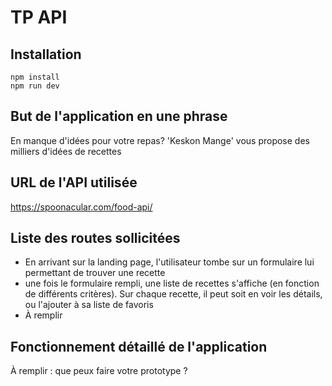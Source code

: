 # TP API

## Installation

```
npm install
npm run dev
```

## But de l'application en une phrase

En manque d'idées pour votre repas? 'Keskon Mange' vous propose des milliers d'idées de recettes

## URL de l'API utilisée

https://spoonacular.com/food-api/


## Liste des routes sollicitées

- En arrivant sur la landing page, l'utilisateur tombe sur un formulaire lui permettant de trouver une recette
- une fois le formulaire rempli, une liste de recettes s'affiche (en fonction de différents critères). Sur chaque recette, il peut soit en voir les détails, ou l'ajouter à sa liste de favoris
- À remplir

## Fonctionnement détaillé de l'application

À remplir : que peux faire votre prototype ?
